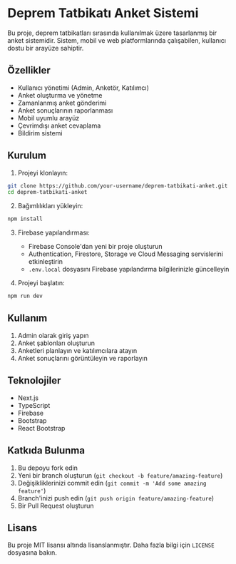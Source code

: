 # Deprem Tatbikatı Anket Sistemi

Bu proje, deprem tatbikatları sırasında kullanılmak üzere tasarlanmış bir anket sistemidir. Sistem, mobil ve web platformlarında çalışabilen, kullanıcı dostu bir arayüze sahiptir.

## Özellikler

- Kullanıcı yönetimi (Admin, Anketör, Katılımcı)
- Anket oluşturma ve yönetme
- Zamanlanmış anket gönderimi
- Anket sonuçlarının raporlanması
- Mobil uyumlu arayüz
- Çevrimdışı anket cevaplama
- Bildirim sistemi

## Kurulum

1. Projeyi klonlayın:
```bash
git clone https://github.com/your-username/deprem-tatbikati-anket.git
cd deprem-tatbikati-anket
```

2. Bağımlılıkları yükleyin:
```bash
npm install
```

3. Firebase yapılandırması:
   - Firebase Console'dan yeni bir proje oluşturun
   - Authentication, Firestore, Storage ve Cloud Messaging servislerini etkinleştirin
   - `.env.local` dosyasını Firebase yapılandırma bilgilerinizle güncelleyin

4. Projeyi başlatın:
```bash
npm run dev
```

## Kullanım

1. Admin olarak giriş yapın
2. Anket şablonları oluşturun
3. Anketleri planlayın ve katılımcılara atayın
4. Anket sonuçlarını görüntüleyin ve raporlayın

## Teknolojiler

- Next.js
- TypeScript
- Firebase
- Bootstrap
- React Bootstrap

## Katkıda Bulunma

1. Bu depoyu fork edin
2. Yeni bir branch oluşturun (`git checkout -b feature/amazing-feature`)
3. Değişikliklerinizi commit edin (`git commit -m 'Add some amazing feature'`)
4. Branch'inizi push edin (`git push origin feature/amazing-feature`)
5. Bir Pull Request oluşturun

## Lisans

Bu proje MIT lisansı altında lisanslanmıştır. Daha fazla bilgi için `LICENSE` dosyasına bakın. 